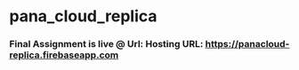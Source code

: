 # pana_cloud_replica
### Final Assignment is live @ Url: Hosting URL: https://panacloud-replica.firebaseapp.com
